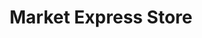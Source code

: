 ---
title: "Market Express Store"
url: /houghton-le-spring/market-express-store/
shop: convenience
---
